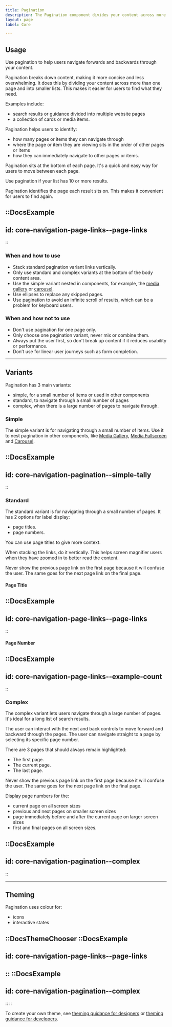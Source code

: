 ```yaml
---
title: Pagination
description: The Pagination component divides your content across more than one page into smaller lists to help users navigate forward and backwards.
layout: page
label: Core

---
```


## Usage

Use pagination to help users navigate forwards and backwards through your content.

Pagination breaks down content, making it more concise and less overwhelming. It does this by dividing your content across more than one page and into smaller lists. This makes it easier for users to find what they need.

Examples include:

- search results or guidance divided into multiple website pages
- a collection of cards or media items.

Pagination helps users to identify:

- how many pages or items they can navigate through
- where the page or item they are viewing sits in the order of other pages or items
- how they can immediately navigate to other pages or items.

Pagination sits at the bottom of each page. It's a quick and easy way for users to move between each page.

Use pagination if your list has 10 or more results.

Pagination identifies the page each result sits on. This makes it convenient for users to find again.

::DocsExample
---
id: core-navigation-page-links--page-links
---
::

### When and how to use

- Stack standard pagination variant links vertically.
- Only use standard and complex variants at the bottom of the body content area.
- Use the simple variant nested in components, for example, the [media gallery](/design-system/components/media-gallery/) or [carousel](/design-system/components/carousel/).
- Use ellipses to replace any skipped pages.
- Use pagination to avoid an infinite scroll of results, which can be a problem for keyboard users.

### When and how not to use

- Don't use pagination for one page only.
- Only choose one pagination variant, never mix or combine them.
- Always put the user first, so don't break up content if it reduces usability or performance.
- Don’t use for linear user journeys such as form completion.

---

## Variants

Pagination has 3 main variants:

- simple, for a small number of items or used in other components
- standard, to navigate through a small number of pages
- complex, when there is a large number of pages to navigate through.

### Simple

The simple variant is for navigating through a small number of items. Use it to nest pagination in other components, like [Media Gallery](/design-system/components/media-gallery/), [Media Fullscreen](/design-system/components/media-fullscreen/) and [Carousel](/design-system/components/carousel/).

::DocsExample
---
id: core-navigation-pagination--simple-tally
---
::

### Standard

The standard variant is for navigating through a small number of pages. It has 2 options for label display:

- page titles.
- page numbers.

You can use page titles to give more context.

When stacking the links, do it vertically. This helps screen magnifier users when they have zoomed in to better read the content.

Never show the previous page link on the first page because it will confuse the user. The same goes for the next page link on the final page.

#### Page Title

::DocsExample
---
id: core-navigation-page-links--page-links
---
::

#### Page Number

::DocsExample
---
id: core-navigation-page-links--example-count
---
::

### Complex

The complex variant lets users navigate through a large number of pages. It's ideal for a long list of search results.

The user can interact with the next and back controls to move forward and backward through the pages. The user can navigate straight to a page by selecting its specific page number.

There are 3 pages that should always remain highlighted:

- The first page.
- The current page.
- The last page.

Never show the previous page link on the first page because it will confuse the user. The same goes for the next page link on the final page.

Display page numbers for the:

- current page on all screen sizes
- previous and next pages on smaller screen sizes
- page immediately before and after the current page on larger screen sizes
- first and final pages on all screen sizes.

::DocsExample
---
id: core-navigation-pagination--complex
---
::

---

## Theming

Pagination uses colour for:

- icons
- interactive states

::DocsThemeChooser
  ::DocsExample
  ---
  id: core-navigation-page-links--page-links
  ---
  ::
  ::DocsExample
  ---
  id: core-navigation-pagination--complex
  ---
  ::
::

To create your own theme, see [theming guidance for designers]() or [theming guidance for developers]().
